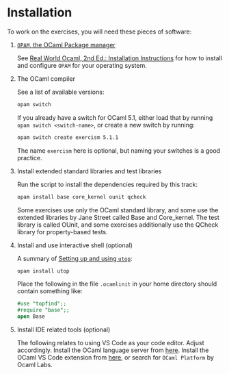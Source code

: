 # Installation

To work on the exercises, you will need these pieces of software:

1. [`OPAM`, the OCaml Package manager](https://opam.ocaml.org/)

   See [Real World Ocaml, 2nd Ed.: Installation Instructions](https://dev.realworldocaml.org/install.html)
   for how to install and configure `OPAM` for your operating system.

2. The OCaml compiler

   See a list of available versions:

   ```bash
   opam switch
   ```

   If you already have a switch for OCaml 5.1, either load that by running `opam switch <switch-name>`, or create a new switch by running:

   ```bash
   opam switch create exercism 5.1.1
   ```

   The name `exercism` here is optional, but naming your switches is a good practice.

3. Install extended standard libraries and test libraries

   Run the script to install the dependencies required by this track:

   ```bash
   opam install base core_kernel ounit qcheck
   ```

   Some exercises use only the OCaml standard library, and some use the extended libraries by Jane Street called Base and Core_kernel.
   The test library is called OUnit, and some exercises additionally use the QCheck library for property-based tests.

4. Install and use interactive shell (optional)

   A summary of [Setting up and using `utop`](https://dev.realworldocaml.org/install.html):

   ```bash
   opam install utop
   ```

   Place the following in the file `.ocamlinit` in your home directory should contain something like:

   ```ocaml
   #use "topfind";;
   #require "base";;
   open Base
   ```

5. Install IDE related tools (optional)

   The following relates to using VS Code as your code editor. Adjust accordingly.
   Install the OCaml language server from [here](https://github.com/ocaml/ocaml-lsp).
   Install the OCaml VS Code extension from [here](https://marketplace.visualstudio.com/items?itemName=ocamllabs.ocaml-platform), or search for `OCaml Platform` by Ocaml Labs.
